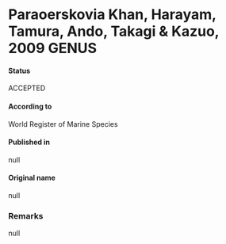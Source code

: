 # Paraoerskovia Khan, Harayam, Tamura, Ando, Takagi & Kazuo, 2009 GENUS

#### Status
ACCEPTED

#### According to
World Register of Marine Species

#### Published in
null

#### Original name
null

### Remarks
null